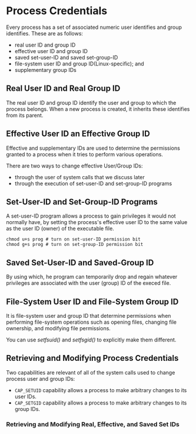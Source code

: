 # Process Credentials
Every process has a set of associated numeric user identifies and group identifies. These are as follows:
- real user ID and group ID
- effective user ID and group ID
- saved set-user-ID and saved set-group-ID
- file-system user ID and group ID(Linux-specific); and 
- supplementary group IDs

## Real User ID and Real Group ID
The real user ID and group ID identify the user and group to which the process belongs. When a new process is created, it inherits these identifies from its parent.

## Effective User ID an Effective Group ID
Effective and supplementary IDs are used to determine the permissions granted to a process when it tries to perform various operations.

There are two ways to change effective User/Group IDs:
- through the user of system calls that we discuss later
- through the execution of set-user-ID and set-group-ID programs

## Set-User-ID and Set-Group-ID Programs
A set-user-ID program allows a process to gain privileges it would not normally have, by setting the process's effective user ID to the same value as the user ID (owner) of the executable file.
```shell
chmod u+s prog # turn on set-user-ID permission bit
chmod g+s prog # turn on set-group-ID permission bit
```

## Saved Set-User-ID and Saved-Group ID
By using which, he program can temporarily drop and regain whatever privileges are associated with the user (group) ID of the execed file.

## File-System User ID and File-System Group ID
It is file-system user and group ID that determine permissions when performing file-system  operations such as opening files, changing file ownership, and modifying file permissions.

You can use *setfsuid()* and *setfsgid()* to explicitly make them different.

## Retrieving and Modifying Process Credentials
Two capabilities are relevant of all of the system calls used to change process user and group IDs:
- `CAP_SETUID` capability allows a process to make arbitrary changes to its user IDs.
- `CAP_SETGID` capability allows a process to make arbitrary changes to its group IDs.

### Retrieving and Modifying Real, Effective, and Saved Set IDs


